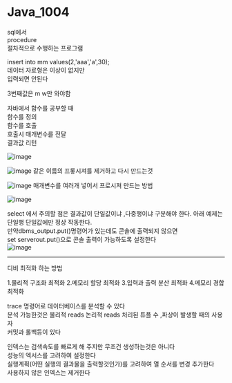 # Java_1004  
  
  
  
sql에서    
procedure  
절차적으로 수행하는 프로그램  
  
insert into mm values(2,'aaa','a',30);  
데이터 자료형은 이상이 없지만  
입력되면 안된다  
  
  
3번째값은 m w만 와야함  
  
  
자바에서 함수를 공부할 때  
함수를 정의  
함수를 호출  
호출시 매개변수를 전달  
결과값 리턴  

  ![image](https://user-images.githubusercontent.com/80766275/193739493-36e4ce7b-dce5-4907-a82d-001d6874d68f.png)
  
  
  
  
![image](https://user-images.githubusercontent.com/80766275/193741149-cf7ba354-84f3-4471-afa3-e75af4b355a1.png)
같은 이름의 프롷시져를 제거하고 다시 만드는것  
  
  
  
  
![image](https://user-images.githubusercontent.com/80766275/193741438-47caa392-ea4a-4c35-8d96-07da05b790bd.png)
매개변수를 여러개 넣어서 프로시져 만드는 방법  
  
  
  
  
![image](https://user-images.githubusercontent.com/80766275/193746591-e4fef680-314c-4750-85c0-a9086f057d9f.png)
  
  
  
  
  
select 에서 주의할 점은 결과값이 단일값이냐 ,다중행이냐 구분해야 한다. 아래 예제는 단일행 단일값에만 정상 작동한다.  
만약dbms_output.put()명령어가 있는데도 콘솔에 출력되지 않으면  
set serverout.put()으로 콘솔 출력이 가능하도록 설정한다  
![image](https://user-images.githubusercontent.com/80766275/193745840-9a81418a-e54e-4490-a39f-3b0e67f027e1.png)


  
  
--------------------------------------  
  
  
디비 최적화 하는 방법  
  
1.물리적 구조화 최적화
2.메모리 할당 최적화
3.입력과 출력 분산 최적화
4.메모리 경합 최적화  
  
  
trace 명령어로 데이터베이스를 분석할 수 있다  
분석 가능한것은 물리적 reads 논리적 reads 처리된 튜플 수 ,파상이 발생할 때의 사용자  
커밋과 롤백등이 있다  
  
인덱스는 검색속도를 빠르게 해 주지만 무조건 생성하는것은 아니다  
성능의 엑서스를 고려하여 설정한다  
실행계획(어떤 실행의 결과물을 출력할것인가)를 고려하여 열 순서를 변경 추가한다  
사용하지 않은 인덱스는 제거한다  
  
  
  
  


  
  
  
  

  
